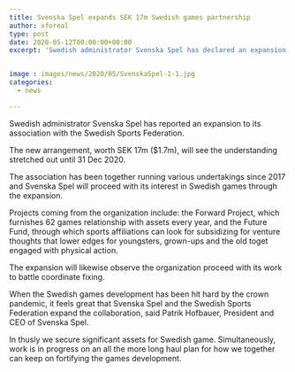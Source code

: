 ```yaml
---
title: Svenska Spel expands SEK 17m Swedish games partnership
author: xforeal 
type: post
date: 2020-05-12T00:00:00+00:00
excerpt: 'Swedish administrator Svenska Spel has declared an expansion to its association with the Swedish Sports Federation '


image : images/news/2020/05/SvenskaSpel-1-1.jpg
categories:
  - news

---
```

Swedish administrator Svenska Spel has reported an expansion to its association with the Swedish Sports Federation. 

The new arrangement, worth SEK 17m ($1.7m), will see the understanding stretched out until 31 Dec 2020. 

The association has been together running various undertakings since 2017 and Svenska Spel will proceed with its interest in Swedish games through the expansion. 

Projects coming from the organization include: the Forward Project, which furnishes 62 games relationship with assets every year, and the Future Fund, through which sports affiliations can look for subsidizing for venture thoughts that lower edges for youngsters, grown-ups and the old toget engaged with physical action. 

The expansion will likewise observe the organization proceed with its work to battle coordinate fixing. 

When the Swedish games development has been hit hard by the crown pandemic, it feels great that Svenska Spel and the Swedish Sports Federation expand the collaboration, said Patrik Hofbauer, President and CEO of Svenska Spel. 

In thusly we secure significant assets for Swedish game. Simultaneously, work is in progress on an all the more long haul plan for how we together can keep on fortifying the games development.